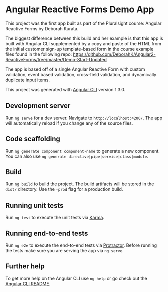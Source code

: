 # Angular Reactive Forms Demo App

This project was the first app built as part of the Pluralsight course: Angular Reactive Forms by Deborah Kurata.

The biggest difference between this build and her example is that this app is built with Angular CLI supplemented by a copy and paste of the HTML from the initial customer sign-up template-based form in the course example files found in the following repo: https://github.com/DeborahK/Angular2-ReactiveForms/tree/master/Demo-Start-Updated

The app is based off of a single Angular Reactive Form with custom validation, event based validation, cross-field validation, and dynamically duplicate input items.

This project was generated with [Angular CLI](https://github.com/angular/angular-cli) version 1.3.0.

## Development server

Run `ng serve` for a dev server. Navigate to `http://localhost:4200/`. The app will automatically reload if you change any of the source files.

## Code scaffolding

Run `ng generate component component-name` to generate a new component. You can also use `ng generate directive|pipe|service|class|module`.

## Build

Run `ng build` to build the project. The build artifacts will be stored in the `dist/` directory. Use the `-prod` flag for a production build.

## Running unit tests

Run `ng test` to execute the unit tests via [Karma](https://karma-runner.github.io).

## Running end-to-end tests

Run `ng e2e` to execute the end-to-end tests via [Protractor](http://www.protractortest.org/).
Before running the tests make sure you are serving the app via `ng serve`.

## Further help

To get more help on the Angular CLI use `ng help` or go check out the [Angular CLI README](https://github.com/angular/angular-cli/blob/master/README.md).

